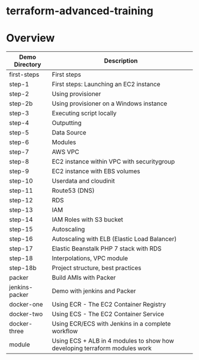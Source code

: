 # terraform-advanced-training

# Overview
Demo Directory | Description
------------ | -------------
first-steps | First steps
step-1 | First steps: Launching an EC2 instance
step-2 | Using provisioner
step-2b | Using provisioner on a Windows instance
step-3 | Executing script locally
step-4 | Outputting
step-5 | Data Source
step-6 | Modules
step-7 | AWS VPC
step-8 | EC2 instance within VPC with securitygroup
step-9 | EC2 instance with EBS volumes
step-10 | Userdata and cloudinit
step-11 | Route53 (DNS)
step-12 | RDS
step-13 | IAM
step-14 | IAM Roles with S3 bucket
step-15 | Autoscaling
step-16 | Autoscaling with ELB (Elastic Load Balancer)
step-17 | Elastic Beanstalk PHP 7 stack with RDS
step-18 | Interpolations, VPC module
step-18b | Project structure, best practices
packer | Build AMIs with Packer
jenkins-packer | Demo with jenkins and Packer
docker-one | Using ECR - The EC2 Container Registry
docker-two | Using ECS - The EC2 Container Service
docker-three | Using ECR/ECS with Jenkins in a complete workflow
module | Using ECS + ALB in 4 modules to show how developing terraform modules work
